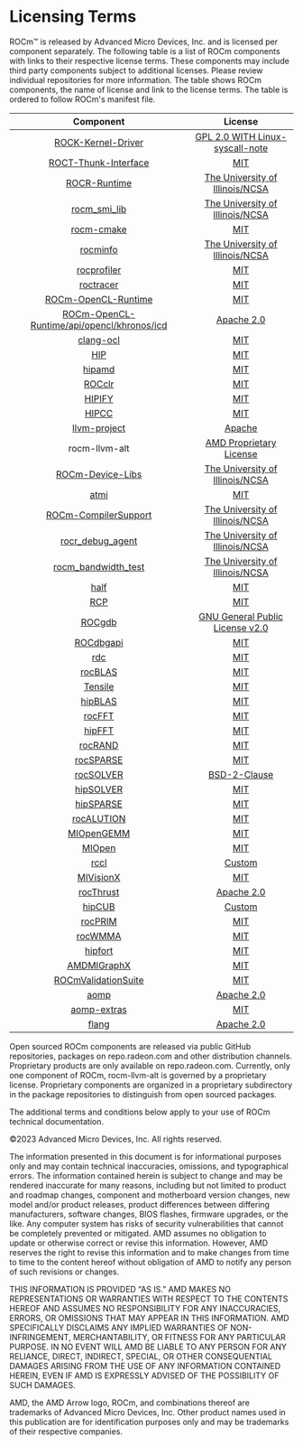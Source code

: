 # Licensing Terms

ROCm™ is released by Advanced Micro Devices, Inc. and is licensed per component separately.
The following table is a list of ROCm components with links to their respective license
terms. These components may include third party components subject to
additional licenses. Please review individual repositories for more information.
The table shows ROCm components, the name of license and link to the license terms.
The table is ordered to follow ROCm's manifest file.

| Component                                                                                        | License                                                                                                                    |
|:------------------------------------------------------------------------------------------------:|:--------------------------------------------------------------------------------------------------------------------------:|
| [ROCK-Kernel-Driver](https://github.com/RadeonOpenCompute/ROCK-Kernel-Driver/)                   | [GPL 2.0 WITH Linux-syscall-note](https://github.com/RadeonOpenCompute/ROCK-Kernel-Driver/blob/master/COPYING)             |
| [ROCT-Thunk-Interface](https://github.com/RadeonOpenCompute/ROCT-Thunk-Interface/)               | [MIT](https://github.com/RadeonOpenCompute/ROCT-Thunk-Interface/blob/master/LICENSE.md)                                    |
| [ROCR-Runtime](https://github.com/RadeonOpenCompute/ROCR-Runtime/)                               | [The University of Illinois/NCSA](https://github.com/RadeonOpenCompute/ROCR-Runtime/blob/master/LICENSE.txt)               |
| [rocm_smi_lib](https://github.com/RadeonOpenCompute/rocm_smi_lib/)                               | [The University of Illinois/NCSA](https://github.com/RadeonOpenCompute/rocm_smi_lib/blob/master/License.txt)               |
| [rocm-cmake](https://github.com/RadeonOpenCompute/rocm-cmake/)                                   | [MIT](https://github.com/RadeonOpenCompute/rocm-cmake/blob/develop/LICENSE)                                                |
| [rocminfo](https://github.com/RadeonOpenCompute/rocminfo/)                                       | [The University of Illinois/NCSA](https://github.com/RadeonOpenCompute/rocminfo/blob/master/License.txt)                   |
| [rocprofiler](https://github.com/ROCm-Developer-Tools/rocprofiler/)                              | [MIT](https://github.com/ROCm-Developer-Tools/rocprofiler/blob/amd-master/LICENSE)                                         |
| [roctracer](https://github.com/ROCm-Developer-Tools/roctracer/)                                  | [MIT](https://github.com/ROCm-Developer-Tools/roctracer/blob/amd-master/LICENSE)                                           |
| [ROCm-OpenCL-Runtime](https://github.com/RadeonOpenCompute/ROCm-OpenCL-Runtime/)                 | [MIT](https://github.com/RadeonOpenCompute/ROCm-OpenCL-Runtime/blob/develop/LICENSE.txt)                                   |
| [ROCm-OpenCL-Runtime/api/opencl/khronos/icd](https://github.com/KhronosGroup/OpenCL-ICD-Loader/) | [Apache 2.0](https://github.com/KhronosGroup/OpenCL-ICD-Loader/blob/main/LICENSE)                                          |
| [clang-ocl](https://github.com/RadeonOpenCompute/clang-ocl/)                                     | [MIT](https://github.com/RadeonOpenCompute/clang-ocl/blob/master/LICENSE)                                                  |
| [HIP](https://github.com/ROCm-Developer-Tools/HIP/)                                              | [MIT](https://github.com/ROCm-Developer-Tools/HIP/blob/develop/LICENSE.txt)                                                |
| [hipamd](https://github.com/ROCm-Developer-Tools/hipamd/)                                        | [MIT](https://github.com/ROCm-Developer-Tools/hipamd/blob/develop/LICENSE.txt)                                             |
| [ROCclr](https://github.com/ROCm-Developer-Tools/ROCclr/)                                        | [MIT](https://github.com/ROCm-Developer-Tools/ROCclr/blob/develop/LICENSE.txt)                                             |
| [HIPIFY](https://github.com/ROCm-Developer-Tools/HIPIFY/)                                        | [MIT](https://github.com/ROCm-Developer-Tools/HIPIFY/blob/amd-staging/LICENSE.txt)                                         |
| [HIPCC](https://github.com/ROCm-Developer-Tools/HIPCC/blob/)                                     | [MIT](https://github.com/ROCm-Developer-Tools/HIPCC/blob/develop/LICENSE.txt)                                              |
| [llvm-project](https://github.com/ROCm-Developer-Tools/llvm-project/)                            | [Apache](https://github.com/ROCm-Developer-Tools/llvm-project/blob/main/LICENSE.TXT)                                       |
| rocm-llvm-alt                                                                                    | [AMD Proprietary License](https://www.amd.com/en/support/gpu-pro-eula)
| [ROCm-Device-Libs](https://github.com/RadeonOpenCompute/ROCm-Device-Libs/)                       | [The University of Illinois/NCSA](https://github.com/RadeonOpenCompute/ROCm-Device-Libs/blob/amd-stg-open/LICENSE.TXT)     |
| [atmi](https://github.com/RadeonOpenCompute/atmi/)                                               | [MIT](https://github.com/RadeonOpenCompute/atmi/blob/master/LICENSE.txt)                                                   |
| [ROCm-CompilerSupport](https://github.com/RadeonOpenCompute/ROCm-CompilerSupport/)               | [The University of Illinois/NCSA](https://github.com/RadeonOpenCompute/ROCm-CompilerSupport/blob/amd-stg-open/LICENSE.txt) |
| [rocr_debug_agent](https://github.com/ROCm-Developer-Tools/rocr_debug_agent/)                    | [The University of Illinois/NCSA](https://github.com/ROCm-Developer-Tools/rocr_debug_agent/blob/master/LICENSE.txt)        |
| [rocm_bandwidth_test](https://github.com/RadeonOpenCompute/rocm_bandwidth_test/)                 | [The University of Illinois/NCSA](https://github.com/RadeonOpenCompute/rocm_bandwidth_test/blob/master/LICENSE.txt)        |
| [half](https://github.com/ROCmSoftwarePlatform/half/)                                            | [MIT](https://github.com/ROCmSoftwarePlatform/half/blob/master/LICENSE.txt)                                                |
| [RCP](https://github.com/GPUOpen-Tools/radeon_compute_profiler/)                                 | [MIT](https://github.com/GPUOpen-Tools/radeon_compute_profiler/blob/master/LICENSE)                                        |
| [ROCgdb](https://github.com/ROCm-Developer-Tools/ROCgdb/)                                        | [GNU General Public License v2.0](https://github.com/ROCm-Developer-Tools/ROCgdb/blob/amd-master/COPYING)                  |
| [ROCdbgapi](https://github.com/ROCm-Developer-Tools/ROCdbgapi/)                                  | [MIT](https://github.com/ROCm-Developer-Tools/ROCdbgapi/blob/amd-master/LICENSE.txt)                                       |
| [rdc](https://github.com/RadeonOpenCompute/rdc/)                                                 | [MIT](https://github.com/RadeonOpenCompute/rdc/blob/master/LICENSE)                                                        |
| [rocBLAS](https://github.com/ROCmSoftwarePlatform/rocBLAS/)                                      | [MIT](https://github.com/ROCmSoftwarePlatform/rocBLAS/blob/develop/LICENSE.md)                                             |
| [Tensile](https://github.com/ROCmSoftwarePlatform/Tensile/)                                      | [MIT](https://github.com/ROCmSoftwarePlatform/Tensile/blob/develop/LICENSE.md)                                             |
| [hipBLAS](https://github.com/ROCmSoftwarePlatform/hipBLAS/)                                      | [MIT](https://github.com/ROCmSoftwarePlatform/hipBLAS/blob/develop/LICENSE.md)                                             |
| [rocFFT](https://github.com/ROCmSoftwarePlatform/rocFFT/)                                        | [MIT](https://github.com/ROCmSoftwarePlatform/rocFFT/blob/develop/LICENSE.md)                                              |
| [hipFFT](https://github.com/ROCmSoftwarePlatform/hipFFT/)                                        | [MIT](https://github.com/ROCmSoftwarePlatform/hipFFT/blob/develop/LICENSE.md)                                              |
| [rocRAND](https://github.com/ROCmSoftwarePlatform/rocRAND/)                                      | [MIT](https://github.com/ROCmSoftwarePlatform/rocRAND/blob/develop/LICENSE.txt)                                            |
| [rocSPARSE](https://github.com/ROCmSoftwarePlatform/rocSPARSE/)                                  | [MIT](https://github.com/ROCmSoftwarePlatform/rocSPARSE/blob/develop/LICENSE.md)                                           |
| [rocSOLVER](https://github.com/ROCmSoftwarePlatform/rocSOLVER/)                                  | [BSD-2-Clause](https://github.com/ROCmSoftwarePlatform/rocSOLVER/blob/develop/LICENSE.md)                                           |
| [hipSOLVER](https://github.com/ROCmSoftwarePlatform/hipSOLVER/)                                  | [MIT](https://github.com/ROCmSoftwarePlatform/hipSOLVER/blob/develop/LICENSE.md)                                           |
| [hipSPARSE](https://github.com/ROCmSoftwarePlatform/hipSPARSE/)                                  | [MIT](https://github.com/ROCmSoftwarePlatform/hipSPARSE/blob/develop/LICENSE.md)                                           |
| [rocALUTION](https://github.com/ROCmSoftwarePlatform/rocALUTION/)                                | [MIT](https://github.com/ROCmSoftwarePlatform/rocALUTION/blob/develop/LICENSE.md)                                          |
| [MIOpenGEMM](https://github.com/ROCmSoftwarePlatform/MIOpenGEMM/)                                | [MIT](https://github.com/ROCmSoftwarePlatform/MIOpenGEMM/blob/master/LICENSE.txt)                                          |
| [MIOpen](https://github.com/ROCmSoftwarePlatform/MIOpen/)                                        | [MIT](https://github.com/ROCmSoftwarePlatform/MIOpen/blob/master/LICENSE.txt)                                              |
| [rccl](https://github.com/ROCmSoftwarePlatform/rccl/)                                            | [Custom](https://github.com/ROCmSoftwarePlatform/rccl/blob/develop/LICENSE.txt)                                            |
| [MIVisionX](https://github.com/GPUOpen-ProfessionalCompute-Libraries/MIVisionX/)                 | [MIT](https://github.com/GPUOpen-ProfessionalCompute-Libraries/MIVisionX/blob/master/LICENSE.txt)                          |
| [rocThrust](https://github.com/ROCmSoftwarePlatform/rocThrust/)                                  | [Apache 2.0](https://github.com/ROCmSoftwarePlatform/rocThrust/blob/develop/LICENSE)                                       |
| [hipCUB](https://github.com/ROCmSoftwarePlatform/hipCUB/)                                        | [Custom](https://github.com/ROCmSoftwarePlatform/hipCUB/blob/develop/LICENSE.txt)                                          |
| [rocPRIM](https://github.com/ROCmSoftwarePlatform/rocPRIM/)                                      | [MIT](https://github.com/ROCmSoftwarePlatform/rocPRIM/blob/develop/LICENSE.txt)                                            |
| [rocWMMA](https://github.com/ROCmSoftwarePlatform/rocWMMA/)                                      | [MIT](https://github.com/ROCmSoftwarePlatform/rocWMMA/blob/develop/LICENSE.md)                                             |
| [hipfort](https://github.com/ROCmSoftwarePlatform/hipfort/)                                      | [MIT](https://github.com/ROCmSoftwarePlatform/hipfort/blob/master/LICENSE)                                                 |
| [AMDMIGraphX](https://github.com/ROCmSoftwarePlatform/AMDMIGraphX/)                              | [MIT](https://github.com/ROCmSoftwarePlatform/AMDMIGraphX/blob/develop/LICENSE)                                            |
| [ROCmValidationSuite](https://github.com/ROCm-Developer-Tools/ROCmValidationSuite/)              | [MIT](https://github.com/ROCm-Developer-Tools/ROCmValidationSuite/blob/master/LICENSE)                                     |
| [aomp](https://github.com/ROCm-Developer-Tools/aomp/)                                            | [Apache 2.0](https://github.com/ROCm-Developer-Tools/aomp/blob/aomp-dev/LICENSE)                                           |
| [aomp-extras](https://github.com/ROCm-Developer-Tools/aomp-extras/)                              | [MIT](https://github.com/ROCm-Developer-Tools/aomp-extras/blob/aomp-dev/LICENSE)                                           |
| [flang](https://github.com/ROCm-Developer-Tools/flang/)                                          | [Apache 2.0](https://github.com/ROCm-Developer-Tools/flang/blob/master/LICENSE.txt)                                        |

Open sourced ROCm components are released via public GitHub
repositories, packages on repo.radeon.com and other distribution channels.
Proprietary products are only available on repo.radeon.com. Currently, only
one component of ROCm, rocm-llvm-alt is governed by a proprietary license.
Proprietary components are organized in a proprietary subdirectory in the package
repositories to distinguish from open sourced packages.

The additional terms and conditions below apply to your use of ROCm technical
documentation.

©2023 Advanced Micro Devices, Inc. All rights reserved.

The information presented in this document is for informational purposes only
and may contain technical inaccuracies, omissions, and typographical errors. The
information contained herein is subject to change and may be rendered inaccurate
for many reasons, including but not limited to product and roadmap changes,
component and motherboard version changes, new model and/or product releases,
product differences between differing manufacturers, software changes, BIOS
flashes, firmware upgrades, or the like. Any computer system has risks of
security vulnerabilities that cannot be completely prevented or mitigated. AMD
assumes no obligation to update or otherwise correct or revise this information.
However, AMD reserves the right to revise this information and to make changes
from time to time to the content hereof without obligation of AMD to notify any
person of such revisions or changes.

THIS INFORMATION IS PROVIDED “AS IS.” AMD MAKES NO REPRESENTATIONS OR WARRANTIES
WITH RESPECT TO THE CONTENTS HEREOF AND ASSUMES NO RESPONSIBILITY FOR ANY
INACCURACIES, ERRORS, OR OMISSIONS THAT MAY APPEAR IN THIS INFORMATION. AMD
SPECIFICALLY DISCLAIMS ANY IMPLIED WARRANTIES OF NON-INFRINGEMENT,
MERCHANTABILITY, OR FITNESS FOR ANY PARTICULAR PURPOSE. IN NO EVENT WILL AMD BE
LIABLE TO ANY PERSON FOR ANY RELIANCE, DIRECT, INDIRECT, SPECIAL, OR OTHER
CONSEQUENTIAL DAMAGES ARISING FROM THE USE OF ANY INFORMATION CONTAINED HEREIN,
EVEN IF AMD IS EXPRESSLY ADVISED OF THE POSSIBILITY OF SUCH DAMAGES.

AMD, the AMD Arrow logo, ROCm, and combinations thereof are trademarks of
Advanced Micro Devices, Inc. Other product names used in this publication are
for identification purposes only and may be trademarks of their respective
companies.
